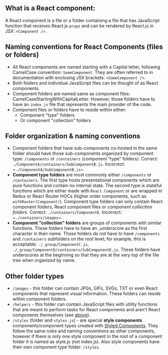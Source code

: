 ## What is a React component:
A React component is a file or a folder containing a file that has JavaScript function that receives React.js `props` and can be rendered by React.js in JSX: `<Component />`.

## Naming conventions for React Components (files or folders)
- All React components are named starting with a Capital letter, following CamelCase convention: `SomeComponent`. They are often referred to in documentation with enclosing JSX brackets: `<SomeComponent />`.
- Both folders and individual JavaScript files can be thought of as React components.
- Component folders are named same as component files: CamelCaseStartingWithCapitalLetter. However, those folders have to have an `index.js` file that represents the main provider of the code.
- Component files or folders have to reside within either:
  - Component "type" folders
  - Or component "collection" folders

## Folder organization & naming conventions
- Component folders that have sub-components co-hosted in the same folder should have those sub-components organized by component type: `/components` or `/containers` (component "type" folders). Correct: `./ComponentA/containers/SubComponentB.js`. Incorrect: ~`./ComponentA/SubComponentB.js`~
- **Component type folders** are most commonly either `/components` or `/containers`. The first type hosts presentational components which are pure functions and contain no internal state. The second type is stateful functions which are either made with `React.Component` or are wrapped in Redux or React Router HOCs (higher order components, such as `withRouter(Component)`). Component type folders can only contain React component folders, React component files or _component collection folders_. Correct: `./containers/ComponentE`. Incorrect: ~`./containers/images`~.
- **Component "collection" folders** are groups of components with similar functions. These folders have to have an \_underscore as the first character in their name. Those folders do not have to have `/components` and `/containers` subfolders on the root level, for example, this is acceptable: `./_group/ComponentC.js`, `./_group/ComponentD/containers/SubComponentE.js`. These folders have underscores at the beginning so that they are at the very top of the file tree when organized by name.

## Other folder types
- `/images` - this folder can contain JPGs, GIFs, SVGs, TXT or even React components that represent visual information. These folders can reside within component folders.
- `/helpers` - this folder can contain JavaScript files with utility functions that are meant to perform tasks for React components and aren't React components themselves (see [above](#what-is-a-react-component)).
- `/styles` (folder and `styles.js`) - are special **style components** components/component types created with [Styled Components](https://github.com/styled-components/styled-components). They follow the same rules and naming conventions as other components, however if there is only one style component in the root of a component folder it is named as style.js (not index.js). Also style components have their own component type folder: `/styles`.
